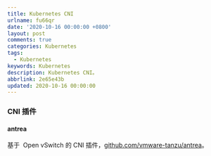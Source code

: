 ```yaml
---
title: Kubernetes CNI
urlname: fu66qr
date: '2020-10-16 00:00:00 +0800'
layout: post
comments: true
categories: Kubernetes
tags:
  - Kubernetes
keywords: Kubernetes
description: Kubernetes CNI。
abbrlink: 2e65e43b
updated: 2020-10-16 00:00:00
---
```


### CNI 插件

#### antrea

基于  Open vSwitch 的 CNI 插件，[github.com/vmware-tanzu/antrea](https://github.com/vmware-tanzu/antrea)。

